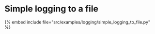 # Simple logging to a file

{% embed include file="src/examples/logging/simple_logging_to_file.py" %}


